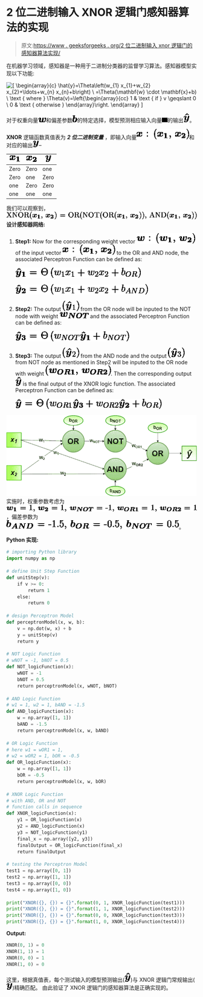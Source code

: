 # 2 位二进制输入 XNOR 逻辑门感知器算法的实现

> 原文:[https://www . geeksforgeeks . org/2 位二进制输入 xnor 逻辑门的感知器算法实现/](https://www.geeksforgeeks.org/implementation-of-perceptron-algorithm-for-xnor-logic-gate-with-2-bit-binary-input/)

在机器学习领域，感知器是一种用于二进制分类器的监督学习算法。感知器模型实现以下功能:

![\[ \begin{array}{c} \hat{y}=\Theta\left(w_{1} x_{1}+w_{2} x_{2}+\ldots+w_{n} x_{n}+b\right) \\ =\Theta(\mathbf{w} \cdot \mathbf{x}+b) \\ \text { where } \Theta(v)=\left\{\begin{array}{cc} 1 & \text { if } v \geqslant 0 \\ 0 & \text { otherwise } \end{array}\right. \end{array} \]](img/7a525c5fa0f2cf3118ef7158b4d5b176.png "Rendered by QuickLaTeX.com")

对于权重向量![$\boldsymbol{w}$](img/b85c5d684ed173b293bb6e1c77dbb63c.png "Rendered by QuickLaTeX.com")和偏差参数![$\boldsymbol{b}$](img/c7ccd739aed60032fc89fa01d6512f60.png "Rendered by QuickLaTeX.com")的特定选择，模型预测相应输入向量![$\boldsymbol{x}$](img/8a021e6b8f75d1f8dd7535d27ea03254.png "Rendered by QuickLaTeX.com")的输出![$\boldsymbol{\hat{y}}$](img/a6e8955385eea2eb103e7a07d209a00c.png "Rendered by QuickLaTeX.com")。

**XNOR** 逻辑函数真值表为 ***2 位二进制变量*** ，即输入向量![$\boldsymbol{x} : (\boldsymbol{x_{1}}, \boldsymbol{x_{2}})$](img/78d53309f09fecf584615fd711306497.png "Rendered by QuickLaTeX.com")和对应的输出![$\boldsymbol{y}$](img/2a77d93c3050965e762fdc689edaab6e.png "Rendered by QuickLaTeX.com")–

| ![$\boldsymbol{x_{1}}$](img/4a0a3c212c46d96f633f15b9a7b33864.png "Rendered by QuickLaTeX.com") | ![$\boldsymbol{x_{2}}$](img/68ff94b5056f37ca7234d1bff5e655bf.png "Rendered by QuickLaTeX.com") | ![$\boldsymbol{y}$](img/2a77d93c3050965e762fdc689edaab6e.png "Rendered by QuickLaTeX.com") |
| --- | --- | --- |
| Zero | Zero | one |
| Zero | one | Zero |
| one | Zero | Zero |
| one | one | one |

我们可以观察到，![$XNOR(\boldsymbol{x_{1}}, \boldsymbol{x_{2}}) = OR(NOT(OR(\boldsymbol{x_{1}}, \boldsymbol{x_{2}})), AND(\boldsymbol{x_{1}}, \boldsymbol{x_{2}}))$](img/4857801ebcbe76ed054951106d23cb6a.png "Rendered by QuickLaTeX.com")
**设计感知器网络:**

1.  **Step1:** Now for the corresponding weight vector ![$\boldsymbol{w} : (\boldsymbol{w_{1}}, \boldsymbol{w_{2}})$](img/094e9945bcbef60421988602f7f77a3c.png "Rendered by QuickLaTeX.com") of the input vector ![$\boldsymbol{x} : (\boldsymbol{x_{1}}, \boldsymbol{x_{2}})$](img/29110e5e151bd1672384d8ad571650b1.png "Rendered by QuickLaTeX.com") to the OR and AND node, the associated Perceptron Function can be defined as:

    ![\[$\boldsymbol{\hat{y}_{1}} = \Theta\left(w_{1} x_{1}+w_{2} x_{2}+b_{OR}\right)$ \]](img/864aad11ae32e52db5c27d8753aa863d.png "Rendered by QuickLaTeX.com")

    ![\[$\boldsymbol{\hat{y}_{2}} = \Theta\left(w_{1} x_{1}+w_{2} x_{2}+b_{AND}\right)$ \]](img/de5f5cda9ed16bc99bfc7431fb89756a.png "Rendered by QuickLaTeX.com")

2.  **Step2:** The output ![($\boldsymbol{\hat{y}}_{1}$)](img/cdec6c73f988c5d4a519b1fc000c4414.png "Rendered by QuickLaTeX.com") from the OR node will be inputed to the NOT node with weight ![$\boldsymbol{w_{NOT}}$](img/4e10403d8f76f7b9024a360a4ecb58fa.png "Rendered by QuickLaTeX.com") and the associated Perceptron Function can be defined as:

    ![\[$\boldsymbol{\hat{y}_{3}} = \Theta\left(w_{NOT}  \boldsymbol{\hat{y}_{1}}+b_{NOT}\right)$\]](img/340a33dab7779e3ebd31eba0c5f68ffd.png "Rendered by QuickLaTeX.com")

3.  **Step3:** The output ![($\boldsymbol{\hat{y}}_{2}$)](img/f2fff49e8f3cf5395c51659e7c3c8472.png "Rendered by QuickLaTeX.com") from the AND node and the output ![($\boldsymbol{\hat{y}}_{3}$)](img/bc9502cbc54f7957d54d1068608b0e6c.png "Rendered by QuickLaTeX.com") from NOT node as mentioned in Step2 will be inputed to the OR node with weight ![$(\boldsymbol{w_{OR1}}, \boldsymbol{w_{OR2}})$](img/2baab9f293ea8c00cf2608b18badf2c2.png "Rendered by QuickLaTeX.com"). Then the corresponding output ![$\boldsymbol{\hat{y}}$](img/a6e8955385eea2eb103e7a07d209a00c.png "Rendered by QuickLaTeX.com") is the final output of the XNOR logic function. The associated Perceptron Function can be defined as:

    ![\[$\boldsymbol{\hat{y}} = \Theta\left(w_{OR1}  \boldsymbol{\hat{y}_{3}}+w_{OR2}  \boldsymbol{\hat{y}_{2}}+b_{OR}\right)$\]](img/7338dce2abf5890746e4b6088c32a6c5.png "Rendered by QuickLaTeX.com")

![](img/7f0eb63645ebe423b29cabe6aad96282.png)
实施时，权重参数考虑为![$\boldsymbol{w_{1}} = 1, \boldsymbol{w_{2}} = 1, \boldsymbol{w_{NOT}} = -1, \boldsymbol{w_{OR1}} = 1, \boldsymbol{w_{OR2}} = 1$](img/9620de192f7caf7b2e86620766b3a001.png "Rendered by QuickLaTeX.com")，偏差参数为![$\boldsymbol{b_{AND}} = -1.5, \boldsymbol{b_{OR}} = -0.5, \boldsymbol{b_{NOT}} = 0.5$](img/b8d43ae8ef90d8c762f7100529cfedce.png "Rendered by QuickLaTeX.com")。

**Python 实现:**

```py
# importing Python library
import numpy as np

# define Unit Step Function
def unitStep(v):
    if v >= 0:
        return 1
    else:
        return 0

# design Perceptron Model
def perceptronModel(x, w, b):
    v = np.dot(w, x) + b
    y = unitStep(v)
    return y

# NOT Logic Function
# wNOT = -1, bNOT = 0.5
def NOT_logicFunction(x):
    wNOT = -1
    bNOT = 0.5
    return perceptronModel(x, wNOT, bNOT)

# AND Logic Function
# w1 = 1, w2 = 1, bAND = -1.5
def AND_logicFunction(x):
    w = np.array([1, 1])
    bAND = -1.5
    return perceptronModel(x, w, bAND)

# OR Logic Function
# here w1 = wOR1 = 1, 
# w2 = wOR2 = 1, bOR = -0.5
def OR_logicFunction(x):
    w = np.array([1, 1])
    bOR = -0.5
    return perceptronModel(x, w, bOR)

# XNOR Logic Function
# with AND, OR and NOT  
# function calls in sequence
def XNOR_logicFunction(x):
    y1 = OR_logicFunction(x)
    y2 = AND_logicFunction(x)
    y3 = NOT_logicFunction(y1)
    final_x = np.array([y2, y3])
    finalOutput = OR_logicFunction(final_x)
    return finalOutput

# testing the Perceptron Model
test1 = np.array([0, 1])
test2 = np.array([1, 1])
test3 = np.array([0, 0])
test4 = np.array([1, 0])

print("XNOR({}, {}) = {}".format(0, 1, XNOR_logicFunction(test1)))
print("XNOR({}, {}) = {}".format(1, 1, XNOR_logicFunction(test2)))
print("XNOR({}, {}) = {}".format(0, 0, XNOR_logicFunction(test3)))
print("XNOR({}, {}) = {}".format(1, 0, XNOR_logicFunction(test4)))
```

**Output:**

```py
XNOR(0, 1) = 0
XNOR(1, 1) = 1
XNOR(0, 0) = 1
XNOR(1, 0) = 0

```

这里，根据真值表，每个测试输入的模型预测输出(![$\boldsymbol{\hat{y}}$](img/a6e8955385eea2eb103e7a07d209a00c.png "Rendered by QuickLaTeX.com"))与 XNOR 逻辑门常规输出(![$\boldsymbol{y}$](img/2a77d93c3050965e762fdc689edaab6e.png "Rendered by QuickLaTeX.com"))精确匹配。
由此验证了 XNOR 逻辑门的感知器算法是正确实现的。